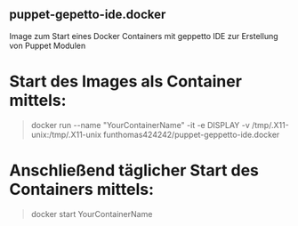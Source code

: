 ## puppet-gepetto-ide.docker
Image zum Start eines Docker Containers mit geppetto IDE zur Erstellung von Puppet Modulen

# Start des Images als Container mittels:

   >docker run --name "YourContainerName" -it -e DISPLAY -v /tmp/.X11-unix:/tmp/.X11-unix funthomas424242/puppet-geppetto-ide.docker

# Anschließend täglicher Start des Containers mittels:

   >docker start YourContainerName
